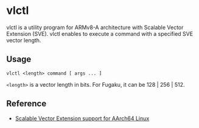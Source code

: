 # vlctl

vlctl is a utility program for ARMv8-A architecture with Scalable Vector Extension (SVE).
vlctl enables to execute a command with a specified SVE vector length.

## Usage

    vlctl <length> command [ args ... ]

`<length>` is a vector length in bits.
For Fugaku, it can be 128 | 256 | 512.

## Reference

* [Scalable Vector Extension support for AArch64 Linux](https://www.kernel.org/doc/Documentation/arm64/sve.txt)
